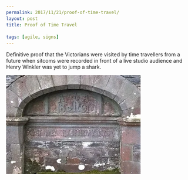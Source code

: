 ```yaml
---
permalink: 2017/11/21/proof-of-time-travel/
layout: post
title: Proof of Time Travel

tags: [agile, signs]
---
```


Definitive proof that the Victorians were visited by time travellers from a future when sitcoms were
recorded in front of a live studio audience and Henry Winkler was yet to jump a shark.

![sign](/img/posts/proof-of-time-travel/proof-of-time-travel.webp)
